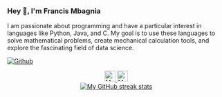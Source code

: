 ### Hey 👋, I'm Francis Mbagnia

I am passionate about programming and have a particular interest in languages like Python, Java, and C. My goal is to use these languages to solve mathematical problems, create mechanical calculation tools, and explore the fascinating field of data science.

[![Github](https://img.shields.io/github/followers/FrancisMbagnia?label=Follow&style=social)](https://github.com/FrancisMbagnia)





<!-- GRS (Dark Mode) -->
<div align="center"> 
  <a href="https://github.com/FrancisMbagnia#gh-dark-mode-only">
    <img
      src="https://github-readme-stats-steel-omega.vercel.app/api?username=FrancisMbagnia&show_icons=true&include_all_commits=true&icon_color=2d77dc&title_color=2d77dc&text_color=ffffff&bg_color=0d1117&hide_border=true&number_format=long&rank_icon=percentile&show=reviews,discussions_started,discussions_answered#gh-dark-mode-only"
      alt="My Github stats"
      height="25"
    />
  </a>
  <a href="https://github.com/FrancisMbagnia#gh-dark-mode-only">
    <img
      src="https://github-readme-stats-steel-omega.vercel.app/api/top-langs/?username=FrancisMbagnia&layout=compact&icon_color=2d77dc&title_color=2d77dc&text_color=ffffff&bg_color=0d1117&hide_border=true&langs_count=10#gh-dark-mode-only"
      alt="My Language stats"
      height="25"
    />
  </a>
</div>



<!-- Streal stats (Dark mode) -->
<div align="center">
  <a href="https://github.com/FrancisMbagnia#gh-dark-mode-only">
    <img
       src="https://streak-stats.demolab.com/?user=FrancisMbagnia&background=0d1117&currStreakNum=ffffff&sideNums=ffffff&currStreakLabel=ffffff&sideLabels=ffffff&dates=ffffff&fire=2d77dc&ring=2d77dc&locale=en&type=svg&hide_border=true"
       alt="My GitHub streak stats"
     />
  </a>
</div>
